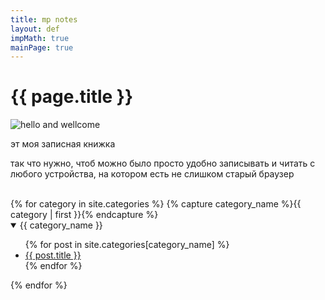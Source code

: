 ```yaml
---
title: mp notes
layout: def
impMath: true
mainPage: true
---
```


# {{ page.title }}

![hello and wellcome](https://dovobu.github.io/ava.jpg)

эт моя записная книжка

так что нужно, чтоб можно было просто удобно записывать и читать с любого устройства, на котором есть не слишком старый браузер

<br>
{% for category in site.categories %}
    {% capture category_name %}{{ category | first }}{% endcapture %}
  <details open>
    <summary> {{ category_name }} </summary>
    <ul>
    {% for post in site.categories[category_name] %}
        <li><a href="{{ post.baseurl }}{{ post.url }}">{{ post.title }}</a></li>
    {% endfor %}
    </ul>
  </details>
{% endfor %}
<br>
